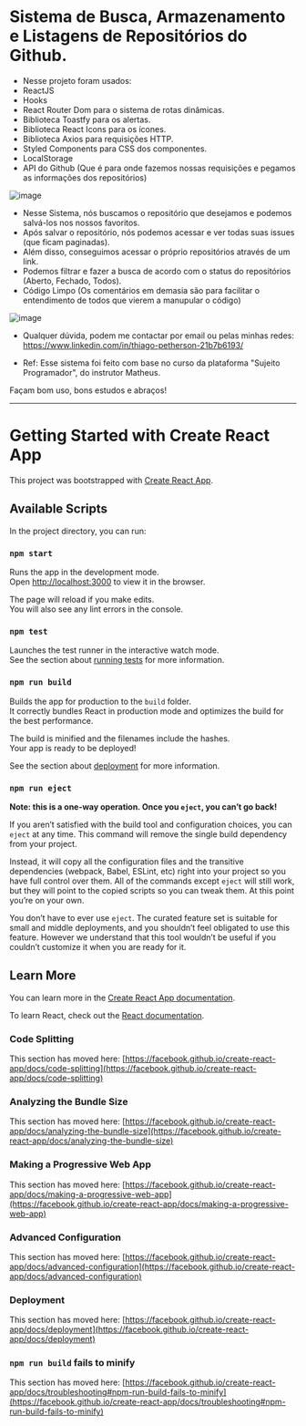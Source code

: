 # Sistema de Busca, Armazenamento e Listagens de Repositórios do Github. 

- Nesse projeto foram usados:
- ReactJS 
- Hooks
- React Router Dom para o sistema de rotas dinâmicas.
- Biblioteca Toastfy para os alertas.
- Biblioteca React Icons para os ícones.
- Biblioteca Axios para requisições HTTP.
- Styled Components para CSS dos componentes.
- LocalStorage
- API do Github (Que é para onde fazemos nossas requisições e pegamos as informações dos repositórios)

![image](https://user-images.githubusercontent.com/44420212/142040372-5e6f1576-cc23-46f6-98e3-34d731c1282b.png)

- Nesse Sistema, nós buscamos o repositório que desejamos e podemos salvá-los nos nossos favoritos. 
- Após salvar o repositório, nós podemos acessar e ver todas suas issues (que ficam paginadas).
- Além disso, conseguimos acessar o próprio repositórios através de um link.
- Podemos filtrar e fazer a busca de acordo com o status do repositórios (Aberto, Fechado, Todos).
- Código Limpo (Os comentários em demasia são para facilitar o entendimento de todos que vierem a manupular o código)

![image](https://user-images.githubusercontent.com/44420212/142042875-37de31b3-71ae-47b5-984c-b20cf9c9de4f.png)

- Qualquer dúvida, podem me contactar por email ou pelas minhas redes: https://www.linkedin.com/in/thiago-petherson-21b7b6193/

- Ref: Esse sistema foi feito com base no curso da plataforma "Sujeito Programador", do instrutor Matheus.

Façam bom uso, bons estudos e abraços!

-------------------------------------------------------------------------------------------------------------------

# Getting Started with Create React App

This project was bootstrapped with [Create React App](https://github.com/facebook/create-react-app).

## Available Scripts

In the project directory, you can run:

### `npm start`

Runs the app in the development mode.\
Open [http://localhost:3000](http://localhost:3000) to view it in the browser.

The page will reload if you make edits.\
You will also see any lint errors in the console.

### `npm test`

Launches the test runner in the interactive watch mode.\
See the section about [running tests](https://facebook.github.io/create-react-app/docs/running-tests) for more information.

### `npm run build`

Builds the app for production to the `build` folder.\
It correctly bundles React in production mode and optimizes the build for the best performance.

The build is minified and the filenames include the hashes.\
Your app is ready to be deployed!

See the section about [deployment](https://facebook.github.io/create-react-app/docs/deployment) for more information.

### `npm run eject`

**Note: this is a one-way operation. Once you `eject`, you can’t go back!**

If you aren’t satisfied with the build tool and configuration choices, you can `eject` at any time. This command will remove the single build dependency from your project.

Instead, it will copy all the configuration files and the transitive dependencies (webpack, Babel, ESLint, etc) right into your project so you have full control over them. All of the commands except `eject` will still work, but they will point to the copied scripts so you can tweak them. At this point you’re on your own.

You don’t have to ever use `eject`. The curated feature set is suitable for small and middle deployments, and you shouldn’t feel obligated to use this feature. However we understand that this tool wouldn’t be useful if you couldn’t customize it when you are ready for it.

## Learn More

You can learn more in the [Create React App documentation](https://facebook.github.io/create-react-app/docs/getting-started).

To learn React, check out the [React documentation](https://reactjs.org/).

### Code Splitting

This section has moved here: [https://facebook.github.io/create-react-app/docs/code-splitting](https://facebook.github.io/create-react-app/docs/code-splitting)

### Analyzing the Bundle Size

This section has moved here: [https://facebook.github.io/create-react-app/docs/analyzing-the-bundle-size](https://facebook.github.io/create-react-app/docs/analyzing-the-bundle-size)

### Making a Progressive Web App

This section has moved here: [https://facebook.github.io/create-react-app/docs/making-a-progressive-web-app](https://facebook.github.io/create-react-app/docs/making-a-progressive-web-app)

### Advanced Configuration

This section has moved here: [https://facebook.github.io/create-react-app/docs/advanced-configuration](https://facebook.github.io/create-react-app/docs/advanced-configuration)

### Deployment

This section has moved here: [https://facebook.github.io/create-react-app/docs/deployment](https://facebook.github.io/create-react-app/docs/deployment)

### `npm run build` fails to minify

This section has moved here: [https://facebook.github.io/create-react-app/docs/troubleshooting#npm-run-build-fails-to-minify](https://facebook.github.io/create-react-app/docs/troubleshooting#npm-run-build-fails-to-minify)
